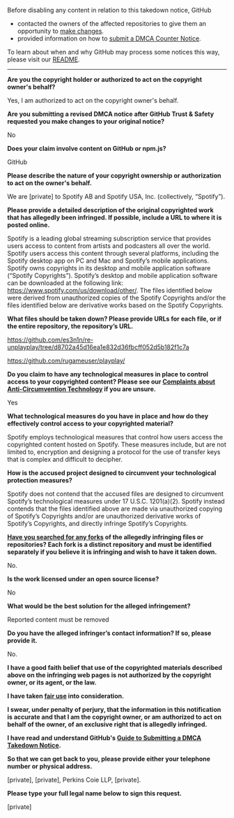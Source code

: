 Before disabling any content in relation to this takedown notice, GitHub
- contacted the owners of the affected repositories to give them an opportunity to [make changes](https://docs.github.com/en/github/site-policy/dmca-takedown-policy#a-how-does-this-actually-work).
- provided information on how to [submit a DMCA Counter Notice](https://docs.github.com/en/articles/guide-to-submitting-a-dmca-counter-notice).

To learn about when and why GitHub may process some notices this way, please visit our [README](https://github.com/github/dmca/blob/master/README.md#anatomy-of-a-takedown-notice).

---

**Are you the copyright holder or authorized to act on the copyright owner's behalf?**

Yes, I am authorized to act on the copyright owner's behalf.

**Are you submitting a revised DMCA notice after GitHub Trust & Safety requested you make changes to your original notice?**

No

**Does your claim involve content on GitHub or npm.js?**

GitHub

**Please describe the nature of your copyright ownership or authorization to act on the owner's behalf.**

We are [private] to Spotify AB and Spotify USA, Inc. (collectively, “Spotify”).

**Please provide a detailed description of the original copyrighted work that has allegedly been infringed. If possible, include a URL to where it is posted online.**

Spotify is a leading global streaming subscription service that provides users access to content from artists and podcasters all over the world. Spotify users access this content through several platforms, including the Spotify desktop app on PC and Mac and Spotify’s mobile applications. Spotify owns copyrights in its desktop and mobile application software (“Spotify Copyrights”). Spotify’s desktop and mobile application software can be downloaded at the following link: https://www.spotify.com/us/download/other/. The files identified below were derived from unauthorized copies of the Spotify Copyrights and/or the files identified below are derivative works based on the Spotify Copyrights.

**What files should be taken down? Please provide URLs for each file, or if the entire repository, the repository’s URL.**

https://github.com/es3n1n/re-unplayplay/tree/d8702a45d16ea1e832d36fbcff052d5b182f1c7a

https://github.com/rugameuser/playplay/

**Do you claim to have any technological measures in place to control access to your copyrighted content? Please see our <a href="https://docs.github.com/articles/guide-to-submitting-a-dmca-takedown-notice#complaints-about-anti-circumvention-technology">Complaints about Anti-Circumvention Technology</a> if you are unsure.**

Yes

**What technological measures do you have in place and how do they effectively control access to your copyrighted material?**

Spotify employs technological measures that control how users access the copyrighted content hosted on Spotify. These measures include, but are not limited to, encryption and designing a protocol for the use of transfer keys that is complex and difficult to decipher.

**How is the accused project designed to circumvent your technological protection measures?**

Spotify does not contend that the accused files are designed to circumvent Spotify’s technological measures under 17 U.S.C. 1201(a)(2). Spotify instead contends that the files identified above are made via unauthorized copying of Spotify’s Copyrights and/or are unauthorized derivative works of Spotify’s Copyrights, and directly infringe Spotify’s Copyrights.

**<a href="https://docs.github.com/articles/dmca-takedown-policy#b-what-about-forks-or-whats-a-fork">Have you searched for any forks</a> of the allegedly infringing files or repositories? Each fork is a distinct repository and must be identified separately if you believe it is infringing and wish to have it taken down.**

No.

**Is the work licensed under an open source license?**

No

**What would be the best solution for the alleged infringement?**

Reported content must be removed

**Do you have the alleged infringer’s contact information? If so, please provide it.**

No.

**I have a good faith belief that use of the copyrighted materials described above on the infringing web pages is not authorized by the copyright owner, or its agent, or the law.**

**I have taken <a href="https://www.lumendatabase.org/topics/22">fair use</a> into consideration.**

**I swear, under penalty of perjury, that the information in this notification is accurate and that I am the copyright owner, or am authorized to act on behalf of the owner, of an exclusive right that is allegedly infringed.**

**I have read and understand GitHub's <a href="https://docs.github.com/articles/guide-to-submitting-a-dmca-takedown-notice/">Guide to Submitting a DMCA Takedown Notice</a>.**

**So that we can get back to you, please provide either your telephone number or physical address.**

[private], [private], Perkins Coie LLP, [private].

**Please type your full legal name below to sign this request.**

[private]
